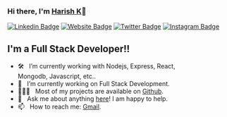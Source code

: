### Hi there, I'm [Harish K](https://github.com/harishkoninti)👋

[![Linkedin Badge](https://img.shields.io/badge/-LinkedIn-0e76a8?style=flat-square&logo=Linkedin&logoColor=white)](https://www.linkedin.com/in/harish-k-40a078199/)
[![Website Badge](https://img.shields.io/badge/Website-3b5998?style=flat-square&logo=google-chrome&logoColor=white)](https://github.com/harishkoninti)
[![Twitter Badge](https://img.shields.io/badge/-Twitter-00acee?style=flat-square&logo=Twitter&logoColor=white)](https://twitter.com/kharish1997)
[![Instagram Badge](https://img.shields.io/badge/-Instagram-e4405f?style=flat-square&logo=Instagram&logoColor=white)](https://www.instagram.com/harish_koninti/?hl=en)


## I'm a Full Stack Developer!!

- 🛠 &nbsp; I’m currently working with Nodejs, Express, React, <br /> Mongodb, Javascript, etc..
- 🚀 &nbsp; I’m currently working on Full Stack Development.
- 👨🏻‍💻 &nbsp; Most of my projects are available on [Github](https://github.com/harishkoninti).
- 💬 &nbsp; Ask me about anything [here](https://www.linkedin.com/in/harish-k-40a078199/)! I am happy to help.
- 📫 &nbsp; How to reach me: [Gmail](koninti9@gmail.com).
<!--
**harishkoninti/harishkoninti** is a ✨ _special_ ✨ repository because its `README.md` (this file) appears on your GitHub profile.

Here are some ideas to get you started:

- 🔭 I’m currently working on ...
- 🌱 I’m currently learning ...
- 👯 I’m looking to collaborate on ...
- 🤔 I’m looking for help with ...
- 💬 Ask me about ...
- 📫 How to reach me: ...
- 😄 Pronouns: ...
- ⚡ Fun fact: ...
-->
